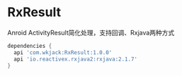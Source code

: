 # RxResult
Anroid ActivityResult简化处理，支持回调、Rxjava两种方式

```gradle
dependencies { 
  api 'com.wkjack:RxResult:1.0.0'
  api 'io.reactivex.rxjava2:rxjava:2.1.7'
}
```
